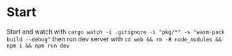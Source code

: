 # Start
Start and watch with `cargo watch -i .gitignore -i "pkg/*" -s "wasm-pack build --debug"`
then run dev server with `cd web && rm -R node_modules && npm i && npm run dev`